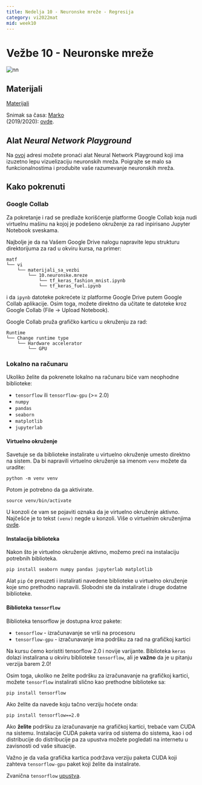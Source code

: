 ```yaml
---
title: Nedelja 10 - Neuronske mreže - Regresija
category: vi2022mat
mid: week10
---
```


# Vežbe 10 - Neuronske mreže

<img alt="nn" src="https://www.astroml.org/_images/fig_neural_network_1.png">

## Materijali

[Materijali](https://github.com/matfvi/vi/tree/master/2023.2024/10_neuronske_mreze_regresija)

Snimak sa časa: 
[Marko](https://youtu.be/RSlPqn57Z7g)  
(2019/2020): [ovde](https://www.youtube.com/watch?v=pNwMY9Xxm_M).


## Alat *Neural Network Playground*

Na [ovoj](https://playground.tensorflow.org/) adresi možete pronaći alat Neural Network Playground
koji ima izuzetno lepu vizuelizaciju neuronskih mreža. Poigrajte se malo sa funkcionalnostima
i produbite vaše razumevanje neuronskih mreža.

## Kako pokrenuti

### Google Collab

Za pokretanje i rad se predlaže korišćenje platforme Google Collab koja nudi virtuelnu
mašinu na kojoj je podešeno okruženje za rad inpirisano Jupyter Notebook sveskama.

Najbolje je da na Vašem Google Drive nalogu napravite lepu strukturu direktorijuma
za rad u okviru kursa, na primer:

```
matf
└── vi
    └── materijali_sa_vezbi
        └── 10.neuronske.mreze
            └── tf_keras_fashion_mnist.ipynb
            └── tf_keras_fuel.ipynb
```

i da `ipynb` datoteke pokrećete iz platforme Google Drive putem Google Collab aplikacije.
Osim toga, možete direktno da učitate te datoteke kroz Google Collab (File -> Upload Notebook).

Google Collab pruža grafičko karticu u okruženju za rad:
```
Runtime
└── Change runtime type
    └── Hardware accelerator
        └── GPU
```

### Lokalno na računaru

Ukoliko želite da pokrenete lokalno na računaru biće vam neophodne biblioteke:

- `tensorflow` ili `tensorflow-gpu` (>= 2.0)
- `numpy`
- `pandas`
- `seaborn`
- `matplotlib`
- `jupyterlab`

#### Virtuelno okruženje

Savetuje se da biblioteke instalirate u virtuelno okruženje umesto direktno na sistem.
Da bi napravili virtuelno okruženje sa imenom `venv` možete da uradite:

```
python -m venv venv
```

Potom je potrebno da ga aktivirate.

```
source venv/bin/activate
```

U konzoli će vam se pojaviti oznaka da je virtuelno okruženje aktivno. Najčešće je to tekst
`(venv)` negde u konzoli. Više o virtuelnim okruženjima [ovde](https://packaging.python.org/guides/installing-using-pip-and-virtual-environments/).

#### Instalacija biblioteka

Nakon što je virtuelno okruženje aktivno, možemo preći na instalaciju potrebnih biblioteka.

```
pip install seaborn numpy pandas jupyterlab matplotlib
```

Alat `pip` će preuzeti i instalirati navedene biblioteke u virtuelno okruženje koje smo
prethodno napravili. Slobodni ste da instalirate i druge dodatne biblioteke.

#### Biblioteka `tensorflow`

Biblioteka tensorflow je dostupna kroz pakete:
- `tensorflow` - izračunavanje se vrši na procesoru
- `tensorflow-gpu` - izračunavanje ima podršku za rad na grafičkoj kartici

Na kursu ćemo koristiti tensorflow 2.0 i novije varijante. Biblioteka
`keras` dolazi instalirana u okviru biblioteke `tensorflow`, ali je **važno**
da je u pitanju verzija barem 2.0!

Osim toga, ukoliko ne želite podršku za izračunavanje na grafičkoj kartici,
možete `tensorflow` instalirati slično kao prethodne biblioteke sa:

```
pip install tensorflow
```

Ako želite da navede koju tačno verziju hoćete onda:

```
pip install tensorflow==2.0
```

Ako **želite** podršku za izračunavanje na grafičkoj kartici, trebaće vam CUDA na sistemu.
Instalacije CUDA paketa varira od sistema do sistema, kao i od distribucije do distribucije
pa za upustva možete pogledati na internetu u zavisnosti od vaše situacije.

Važno je da vaša grafička kartica podržava verziju paketa CUDA koji zahteva `tensorflow-gpu`
paket koji želite da instalirate.

Zvanična `tensorflow` [upustva](https://www.tensorflow.org/install/gpu).
